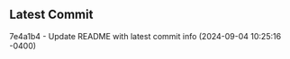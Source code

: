 
## Latest Commit
7e4a1b4 - Update README with latest commit info (2024-09-04 10:25:16 -0400) <Yunxi-Zhou>
